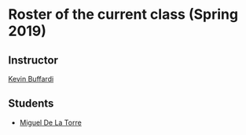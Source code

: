 # Roster of the current class (Spring 2019)

## Instructor

[Kevin Buffardi](https://github.com/kbuffardi)

## Students

* [Miguel De La Torre](https://github.com/mdelatorre14/SETeams) 
